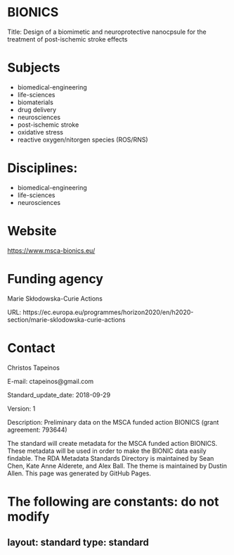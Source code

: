 # BIONICS
Title: Design of a biomimetic and neuroprotective nanocpsule for the treatment of post-ischemic stroke effects


# Subjects
  - biomedical-engineering
  - life-sciences
  - biomaterials
  - drug delivery
  - neurosciences
  - post-ischemic stroke
  - oxidative stress
  - reactive oxygen/nitorgen species (ROS/RNS)
  
# Disciplines:
  - biomedical-engineering
  - life-sciences
  - neurosciences

# Website
https://www.msca-bionics.eu/

# Funding agency
 <p> Marie Skłodowska-Curie Actions <p>
 <p> URL: https://ec.europa.eu/programmes/horizon2020/en/h2020-section/marie-sklodowska-curie-actions <p>

# Contact
Christos Tapeinos
<p> E-mail: ctapeinos@gmail.com <p>
<p> Standard_update_date: 2018-09-29 <p>
<p> Version: 1 <p>
<p>Description: Preliminary data on the MSCA funded action BIONICS (grant agreement: 793644) <p>
 
 
 <p> The standard will create metadata for the MSCA funded action BIONICS. These metadata will be used
 in order to make the BIONIC data easily findable. The RDA Metadata Standards Directory is maintained by Sean Chen, Kate Anne Alderete, and Alex Ball. 
The theme is maintained by Dustin Allen. 
This page was generated by GitHub Pages.</p>
 
# The following are constants: do not modify
layout: standard
type: standard
---
